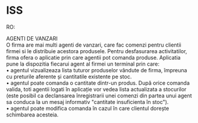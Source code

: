 # ISS
  
RO:  
  
AGENTI DE VANZARI  
O firma are mai multi agenti de vanzari, care fac comenzi pentru clientii firmei si le distribuie acestora
produsele. Pentru desfasurarea activitatilor, firma ofera o aplicatie prin care agentii pot comanda
produse. Aplicatia pune la dispozitia fiecarui agent al firmei un terminal prin care:  
• agentul vizualizeaza lista tuturor produselor vândute de firma, împreuna cu preturile aferente
și cantitatile existente pe stoc.  
• agentul poate comanda o cantitate dintr-un produs. După orice comanda valida, toti agentii
logati în aplicație vor vedea lista actualizata a stocurilor (este posibil ca declansarea
înregistrarii unei comenzi din partea unui agent sa conduca la un mesaj informativ "cantitate
insuficienta în stoc").  
• agentul poate modifica comanda în cazul în care clientul dorește schimbarea acesteia.  
